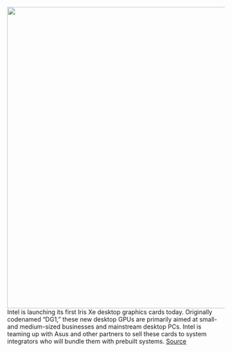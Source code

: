 <img src='https://cdn.vox-cdn.com/thumbor/PYpcTNbm2KcNk4CQZIlcXUQym3k=/0x0:978x550/1200x800/filters:focal(411x197:567x353)/cdn.vox-cdn.com/uploads/chorus_image/image/68724658/dg1_3d_rwd.png.rendition.intel.web.978.550.0.png' width='700px' /><br/>
Intel is launching its first Iris Xe desktop graphics cards today. Originally codenamed “DG1,” these new desktop GPUs are primarily aimed at small- and medium-sized businesses and mainstream desktop PCs. Intel is teaming up with Asus and other partners to sell these cards to system integrators who will bundle them with prebuilt systems.
<a href='https://www.theverge.com/2021/1/26/22251142/intel-iris-xe-graphics-cards-desktop-gpu-pc'> Source <a/>